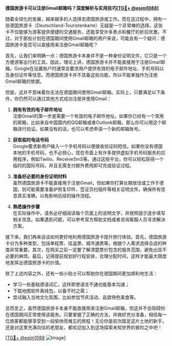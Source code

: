 **德国旅游卡可以注册Gmail邮箱吗？深度解析与实用技巧[[TG💪+ @esim1088](https://t.me/s/esim1088)]**

随着全球化的发展，越来越多的人选择去德国旅游或工作。而在这过程中，拥有一张德国旅游卡（Deutschland-Touristenkarte）无疑是一个非常棒的选择。这张卡不仅能够为游客提供便捷的交通服务，还能享受许多景点和餐厅的折扣优惠。不过，对于那些计划在德国期间使用Gmail邮箱的用户来说，可能会有一个疑问：德国旅游卡是否可以直接用来注册Gmail邮箱呢？

首先，让我们来明确一点：德国旅游卡本身并不是一种身份证明文件，它只是一个方便游客出行的工具。因此，理论上讲，德国旅游卡并不能直接用于注册Gmail邮箱。Google在设置账户时通常会要求用户提供有效的电子邮件地址、手机号码以及身份证件等信息。而德国旅游卡并不具备这些功能，所以不能单独作为注册Gmail邮箱的依据。

但是，这并不意味着你无法在德国期间使用Gmail邮箱。实际上，只要满足以下条件，你仍然可以通过其他方式成功注册并使用Gmail：

1. **拥有有效的电子邮件地址**  
   注册Gmail的第一步是需要一个有效的电子邮件地址。如果你已经有一个常用的邮箱，比如来自中国国内的QQ邮箱或者Outlook邮箱，那么你可以用这个邮箱进行验证。如果没有的话，也可以考虑申请一个新的邮箱账号。

2. **获取临时电话号码**  
   Google要求新用户输入一个手机号码以便接收验证码短信。如果你没有德国本地的手机号码，也不必担心，现在市面上有许多提供虚拟手机号码服务的应用程序，例如Twilio、ReceiveSmS等。通过这些平台，你可以轻松获得一个临时的国际号码，并且无需支付额外费用即可完成验证过程。

3. **准备好必要的身份证明材料**  
   虽然德国旅游卡不能直接用于注册Gmail，但如果你打算长期居住或工作于德国，则可能需要准备护照复印件、签证页扫描件等相关证明文件。确保所有信息真实准确，以免影响后续的操作流程。

4. **熟悉操作步骤**  
   在实际操作中，请务必仔细阅读每个页面上的说明文字，并按照提示逐步填写相关信息。如果遇到问题，可以参考官方帮助文档或者咨询客服人员寻求解决方案。

接下来，我们再来谈谈如何更好地利用德国旅游卡提升旅行体验。首先，德国旅游卡分为多种类型，包括单程票、往返票、城市通票等。根据个人需求选择合适的种类非常重要。其次，在购买之前一定要了解清楚票价包含的服务范围，避免出现不必要的麻烦。最后，记得提前规划好行程安排，合理分配时间，这样才能最大限度地发挥出德国旅游卡的价值。

除了上述内容之外，还有一些小贴士可以帮助你在德国期间更加顺利地生活：

- 学习一些基础德语词汇，这样即使语言不通也能基本沟通；
- 下载地图软件离线包，以备不时之需；
- 尝试融入当地文化氛围，比如参加节庆活动、品尝特色美食等。

总而言之，虽然德国旅游卡本身不能直接用来注册Gmail邮箱，但这并不会阻碍你在德国期间正常使用该服务。只要掌握了正确的方法，并做好充分准备，相信每一位旅客都能够享受到一段愉快而难忘的旅程！无论你是初次踏足这片土地的新手，还是对这里充满向往的老朋友，都欢迎加入到这场探索未知世界的冒险之中吧！

[[TG💪+ @esim1088](https://t.me/s/esim1088) ![Image](https://i.postimg.cc/4NQfJmqS/Snipaste-2025-05-13-00-14-12.png)]